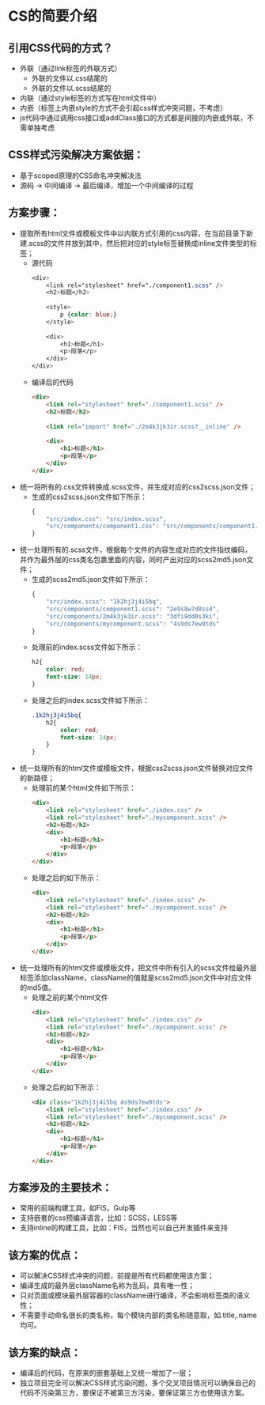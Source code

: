# CS的简要介绍

## 引用CSS代码的方式？
* 外联（通过link标签的外联方式）
    * 外联的文件以.css结尾的
    * 外联的文件以.scss结尾的
* 内联（通过style标签的方式写在html文件中）
* 内嵌（标签上内嵌style的方式不会引起css样式冲突问题，不考虑）
* js代码中通过调用css接口或addClass接口的方式都是间接的内嵌或外联，不需单独考虑


## CSS样式污染解决方案依据：
* 基于scoped原理的CSS命名冲突解决法
* 源码 -> 中间编译 -> 最后编译，增加一个中间编译的过程


## 方案步骤：
* 提取所有html文件或模板文件中以内联方式引用的css内容，在当前目录下新建.scss的文件并放到其中，然后把对应的style标签替换成inline文件类型的标签；
    * 源代码
        ```css
        <div>
            <link rel="stylesheet" href="./component1.scss" />
            <h2>标题</h2>
            
            <style>
                p {color: blue;}
            </style>
            
            <div>
                <h1>标题</h1>
                <p>段落</p>
            </div>
        </div>
        ```
    * 编译后的代码
        ```html
        <div>
            <link rel="stylesheet" href="./component1.scss" />
            <h2>标题</h2>
            
            <link rel="import" href="./2m4k3jk3ir.scss?__inline" />
            
            <div>
                <h1>标题</h1>
                <p>段落</p>
            </div>
        </div>
        ```
* 统一将所有的.css文件转换成.scss文件，并生成对应的css2scss.json文件；
    * 生成的css2scss.json文件如下所示：
        ```javascript
        {
            "src/index.css": "src/index.scss",
            "src/components/component1.css": "src/components/component1.scss"
        }
        ```
* 统一处理所有的.scss文件，根据每个文件的内容生成对应的文件指纹编码，并作为最外层的css类名包裹里面的内容，同时产出对应的scss2md5.json文件；
    * 生成的scss2md5.json文件如下所示：
        ```javascript
        {
            "src/index.scss": "1k2hj3j4i5bq",
            "src/components/component1.scss": "2e9s8w7d8ssd",
            "src/components/2m4k3jk3ir.scss": "3dfi9dd0s3ki",
            "src/components/mycomponent.scss": "4s9ds7ew9tds"
        }
        ```
    * 处理前的index.scss文件如下所示：
        ```css
        h2{
            color: red;
            font-size: 14px;
        }
        ```
    * 处理之后的index.scss文件如下所示：
        ```css
        .1k2hj3j4i5bq{
            h2{
                color: red;
                font-size: 14px;
            }
        }
        ```
* 统一处理所有的html文件或模板文件，根据css2scss.json文件替换对应文件的新路径；
    * 处理前的某个html文件如下所示：
        ```html
        <div>
            <link rel="stylesheet" href="./index.css" />
            <link rel="stylesheet" href="./mycomponent.scss" />
            <h2>标题</h2>
            <div>
                <h1>标题</h1>
                <p>段落</p>
            </div>
        </div>
        ```
    * 处理之后的如下所示：
        ```html
        <div>
            <link rel="stylesheet" href="./index.scss" />
            <link rel="stylesheet" href="./mycomponent.scss" />
            <h2>标题</h2>
            <div>
                <h1>标题</h1>
                <p>段落</p>
            </div>
        </div>
        ```
* 统一处理所有的html文件或模板文件，把文件中所有引入的scss文件给最外层标签添加className，className的值就是scss2md5.json文件中对应文件的md5值。
    * 处理之前的某个html文件
        ```html
        <div>
            <link rel="stylesheet" href="./index.css" />
            <link rel="stylesheet" href="./mycomponent.scss" />
            <h2>标题</h2>
            <div>
                <h1>标题</h1>
                <p>段落</p>
            </div>
        </div>
        ```
    * 处理之后的如下所示：
        ```html
        <div class="1k2hj3j4i5bq 4s9ds7ew9tds">
            <link rel="stylesheet" href="./index.css" />
            <link rel="stylesheet" href="./mycomponent.scss" />
            <h2>标题</h2>
            <div>
                <h1>标题</h1>
                <p>段落</p>
            </div>
        </div>
        ```

## 方案涉及的主要技术：
* 常用的前端构建工具，如FIS，Gulp等
* 支持嵌套的css预编译语言，比如：SCSS，LESS等
* 支持inline的构建工具，比如：FIS，当然也可以自己开发插件来支持


## 该方案的优点：
* 可以解决CSS样式冲突的问题，前提是所有代码都使用该方案；
* 编译生成的最外层className名称为乱码，具有唯一性；
* 只对页面或模块最外层容器的className进行编译，不会影响标签类的语义性；
* 不需要手动命名很长的类名称，每个模块内部的类名称随意取，如.title,.name均可。


## 该方案的缺点：
* 编译后的代码，在原来的嵌套基础上又统一增加了一层；
* 独立项目完全可以解决CSS样式污染问题，多个交叉项目情况可以确保自己的代码不污染第三方，要保证不被第三方污染，要保证第三方也使用该方案。



